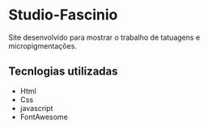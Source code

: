 # Studio-Fascinio
Site desenvolvido para mostrar o trabalho de tatuagens e micropigmentações.

## Tecnlogias utilizadas
<ul>
  <li>Html</li>
  <li>Css</li>
  <li>javascript</li>
  <li>FontAwesome</li>
</ul>
